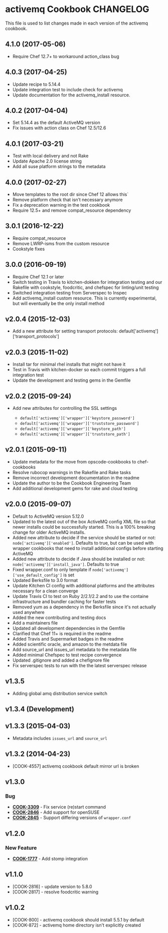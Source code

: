 # activemq Cookbook CHANGELOG

This file is used to list changes made in each version of the activemq cookbook.

## 4.1.0 (2017-05-06)

- Require Chef 12.7+ to workaround action_class bug

## 4.0.3 (2017-04-25)

- Update recipe to 5.14.4
- Update integration test to include check for activemq 
- Update documentation for the activemq_install resource. 

## 4.0.2 (2017-04-04)

- Set 5.14.4 as the default ActiveMQ version
- Fix issues with action class on Chef 12.5/12.6

## 4.0.1 (2017-03-21)

- Test with local delivery and not Rake
- Update Apache 2.0 license string
- Add all suse platform strings to the metadata

## 4.0.0 (2017-02-27)

- Move templates to the root dir since Chef 12 allows this`
- Remove platform check that isn’t necessary anymore
- Fix a deprecation warning in the test cookbook
- Require 12.5+ and remove compat_resource dependency

## 3.0.1 (2016-12-22)
- Require compat_resource
- Remove LWRP-isms from the custom resource
- Cookstyle fixes

## 3.0.0 (2016-09-19)

- Require Chef 12.1 or later
- Switch testing in Travis to kitchen-dokken for integration testing and our Rakefile with cookstyle, foodcritic, and chefspec for linting/unit testing
- Switched integration testing from Serverspec to Inspec
- Add activemq_install custom resource. This is currently experimental, but will eventually be the only install method

## v2.0.4 (2015-12-03)

- Add a new attribute for setting transport protocols: default['activemq']['transport_protocols']

## v2.0.3 (2015-11-02)

- Install tar for minimal rhel installs that might not have it
- Test in Travis with kitchen-docker so each commit triggers a full integration test
- Update the development and testing gems in the Gemfile

## v2.0.2 (2015-09-24)

- Add new attributes for controlling the SSL settings

  - `default['activemq']['wrapper']['keystore_password']`
  - `default['activemq']['wrapper']['truststore_password']`
  - `default['activemq']['wrapper']['keystore_path']`
  - `default['activemq']['wrapper']['truststore_path']`

## v2.0.1 (2015-09-11)

- Update metadata for the move from opscode-cookbooks to chef-cookbooks
- Resolve rubocop warnings in the Rakefile and Rake tasks
- Remove incorrect development documentation in the readme
- Update the author to be the Cookbook Engineering Team
- Add additional development gems for rake and cloud testing

## v2.0.0 (2015-09-07)

- Default to ActiveMQ version 5.12.0
- Updated to the latest out of the box ActiveMQ config XML file so that newer installs could be successfully started. This is a 100% breaking change for older ActiveMQ installs.
- Added new attribute to decide if the service should be started or not: `node['activemq']['enabled']`. Defaults to true, but can be used with wrapper cookbooks that need to install additional configs before starting ActiveMQ
- Added new attribute to decide if Java should be installed or not: `node['activemq']['install_java']`. Defaults to true
- Fixed wrapper.conf to only template if `node['activemq']['use_default_config']` is set
- Updated Berksfile to 3.0 format
- Update Kitchen CI config with additional platforms and the attributes necessary for a clean converge
- Update Travis CI to test on Ruby 2/2.1/2.2 and to use the containe infrastructure and bundler caching for faster tests
- Removed yum as a dependency in the Berksfile since it's not actually used anywhere
- Added the new contributing and testing docs
- Add a maintainers file
- Updated all development dependencies in the Gemfile
- Clarified that Chef 11+ is required in the readme
- Added Travis and Supermarket badges in the readme
- Added scientific oracle, and amazon to the metdata file
- Add source_url and issues_url metadata to the metadata file
- Added minimal Chefspec to test recipe convergence
- Updated .gitignore and added a chefignore file
- Fix serverspec tests to run with the the latest serverspec release

## v1.3.5

- Adding global amq distribution service switch

## v1.3.4 (Development)

## v1.3.3 (2015-04-03)

- Metadata includes `issues_url` and `source_url`

## v1.3.2 (2014-04-23)

- [COOK-4557] activemq cookbook default mirror url is broken

## v1.3.0

### Bug

- **[COOK-3309](https://tickets.opscode.com/browse/COOK-3309)** - Fix service (re)start command
- **[COOK-2846](https://tickets.opscode.com/browse/COOK-2846)** - Add support for openSUSE
- **[COOK-2845](https://tickets.opscode.com/browse/COOK-2845)** - Support differing versions of `wrapper.conf`

## v1.2.0

### New Feature

- **[COOK-1777](https://tickets.opscode.com/browse/COOK-1777)** - Add stomp integration

## v1.1.0

- [COOK-2816] - update version to 5.8.0
- [COOK-2817] - resolve foodcritic warning

## v1.0.2

- [COOK-800] - activemq cookbook should install 5.5.1 by default
- [COOK-872] - activemq home directory isn't explicitly created
